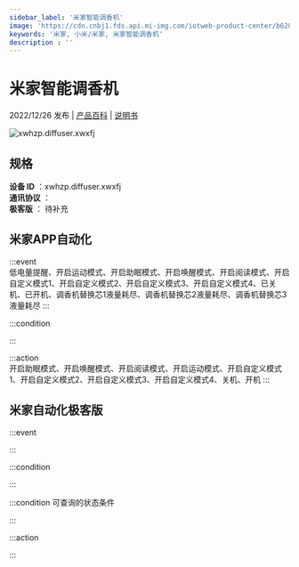 ```yaml
---
sidebar_label: '米家智能调香机'
image: 'https://cdn.cnbj1.fds.api.mi-img.com/iotweb-product-center/b62853b34151ed3c0f7ef0c88f9bcc87_1655087602850.png?GalaxyAccessKeyId=AKVGLQWBOVIRQ3XLEW&Expires=9223372036854775807&Signature=POhUx4tbtv9WXkxVphuz07ySimI='
keywords: '米家, 小米/米家, 米家智能调香机'
description : ''
---
```

# 米家智能调香机

2022/12/26 发布 | [产品百科](https://home.mi.com/webapp/content/baike/product/index.html?model=xwhzp.diffuser.xwxfj/) | [说明书](https://home.mi.com/views/introduction.html?model=xwhzp.diffuser.xwxfj&region=cn)

![xwhzp.diffuser.xwxfj](https://cdn.cnbj1.fds.api.mi-img.com/iotweb-product-center/b62853b34151ed3c0f7ef0c88f9bcc87_1655087602850.png?GalaxyAccessKeyId=AKVGLQWBOVIRQ3XLEW&Expires=9223372036854775807&Signature=POhUx4tbtv9WXkxVphuz07ySimI=)

## 规格  
> 
**设备 ID** ：xwhzp.diffuser.xwxfj  
**通讯协议** ：  
**极客版**  ： 待补充 


## 米家APP自动化  

:::event  
低电量提醒、开启运动模式、开启助眠模式、开启唤醒模式、开启阅读模式、开启自定义模式1、开启自定义模式2、开启自定义模式3、开启自定义模式4、已关机、已开机、调香机替换芯1液量耗尽、调香机替换芯2液量耗尽、调香机替换芯3液量耗尽
:::

:::condition  

:::

:::action   
开启助眠模式、开启唤醒模式、开启阅读模式、开启运动模式、开启自定义模式1、开启自定义模式2、开启自定义模式3、开启自定义模式4、关机、开机
:::

## 米家自动化极客版  

:::event  

:::

:::condition  

:::

:::condition 可查询的状态条件  

:::

:::action  

:::

        
